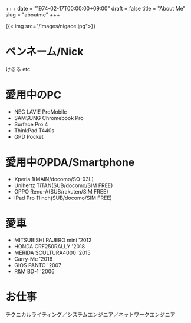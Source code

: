 +++
date = "1974-02-17T00:00:00+09:00"
draft = false
title = "About Me"
slug = "aboutme"
+++

{{< img src="/images/nigaoe.jpg">}}

# ペンネーム/Nick

けるる etc

# 愛用中のPC

- NEC LAVIE ProMobile
- SAMSUNG Chromebook Pro
- Surface Pro 4
- ThinkPad T440s
- GPD Pocket

<!--
- HP Pavilion x2 10-n100(退役)
- hp Chromebook11(退役)
- VAIO TypeF(退役)
- SurfaceRT(コレクション)
- VAIO TypeP(コレクション)
-->

# 愛用中のPDA/Smartphone

- Xperia 1(MAIN/docomo/SO-03L)
- Unihertz TiTAN(SUB/docomo/SIM FREE)
- OPPO Reno-A(SUB/rakuten/SIM FREE)
- iPad Pro 11inch(SUB/docomo/SIM FREE)

<!-- 
- Xperia XZ Premium(SUB/SIM FREE)
- BlackBerry Priv(SUB/SIM FREE)
- HUAWEI MediaPad M2(貸し出し中/SIM FREE)
- Nexus 6(SUB/SIM FREE)
- YOGA Tablet2 8 with Windows(SUB)
- Apple iPad Air(退役)
- SONY Tablet P(退役)
- SONY Xperia Z Ultra(退役/SIM FREE/やや故障)
- RIM Blackberry Q10(退役/SIM FREE)
- NOKIA Lumia920(退役/SIM FREE)
- iPhone5s(退役/docomo/故障)
- GALAXY Note(退役/docomo/SC-05D)
- MEDIAS WP(退役/docomo/N-06C)
- Xperia mini pro(退役/SIM FREE)
- Nokia N8(退役/SIM FREE)
- HTC Hero(退役/SIM FREE)
-->

# 愛車

- MITSUBISHI PAJERO mini '2012
- HONDA CRF250RALLY '2018
- MERIDA SCULTURA4000 '2015
- Carry-Me '2016
- GIOS PANTO '2007
- R&M BD-1 '2006

# お仕事

テクニカルライティング／システムエンジニア／ネットワークエンジニア

